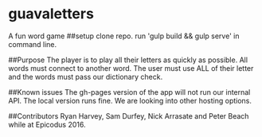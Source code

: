 # guavaletters
A fun word game
##setup
clone repo.
run 'gulp build && gulp serve' in command line.

##Purpose
The player is to play all their letters as quickly as possible. All words must connect to another word. The user must use ALL of their letter and the words must pass our dictionary check.

##Known issues
The gh-pages version of the app will not run our internal API. The local version runs fine. We are looking into other hosting options.

##Contributors
Ryan Harvey, Sam Durfey, Nick Arrasate and Peter Beach while at Epicodus 2016.
